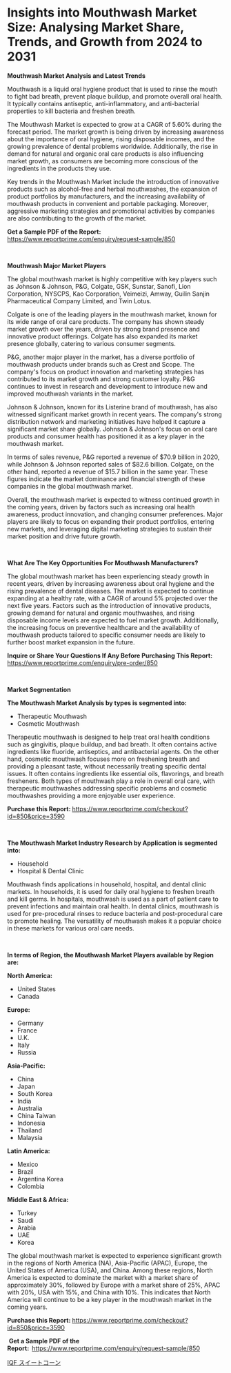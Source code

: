 <p><h1>Insights into Mouthwash Market Size: Analysing Market Share, Trends, and Growth from 2024 to 2031</h1></p><p><strong>Mouthwash Market Analysis and Latest Trends</strong></p>
<p><p>Mouthwash is a liquid oral hygiene product that is used to rinse the mouth to fight bad breath, prevent plaque buildup, and promote overall oral health. It typically contains antiseptic, anti-inflammatory, and anti-bacterial properties to kill bacteria and freshen breath.</p><p>The Mouthwash Market is expected to grow at a CAGR of 5.60% during the forecast period. The market growth is being driven by increasing awareness about the importance of oral hygiene, rising disposable incomes, and the growing prevalence of dental problems worldwide. Additionally, the rise in demand for natural and organic oral care products is also influencing market growth, as consumers are becoming more conscious of the ingredients in the products they use.</p><p>Key trends in the Mouthwash Market include the introduction of innovative products such as alcohol-free and herbal mouthwashes, the expansion of product portfolios by manufacturers, and the increasing availability of mouthwash products in convenient and portable packaging. Moreover, aggressive marketing strategies and promotional activities by companies are also contributing to the growth of the market.</p></p>
<p><strong>Get a Sample PDF of the Report:&nbsp;</strong> <a href="https://www.reportprime.com/enquiry/request-sample/850">https://www.reportprime.com/enquiry/request-sample/850</a></p>
<p>&nbsp;</p>
<p><strong>Mouthwash Major Market Players</strong></p>
<p><p>The global mouthwash market is highly competitive with key players such as Johnson & Johnson, P&G, Colgate, GSK, Sunstar, Sanofi, Lion Corporation, NYSCPS, Kao Corporation, Veimeizi, Amway, Guilin Sanjin Pharmaceutical Company Limited, and Twin Lotus. </p><p>Colgate is one of the leading players in the mouthwash market, known for its wide range of oral care products. The company has shown steady market growth over the years, driven by strong brand presence and innovative product offerings. Colgate has also expanded its market presence globally, catering to various consumer segments.</p><p>P&G, another major player in the market, has a diverse portfolio of mouthwash products under brands such as Crest and Scope. The company's focus on product innovation and marketing strategies has contributed to its market growth and strong customer loyalty. P&G continues to invest in research and development to introduce new and improved mouthwash variants in the market.</p><p>Johnson & Johnson, known for its Listerine brand of mouthwash, has also witnessed significant market growth in recent years. The company's strong distribution network and marketing initiatives have helped it capture a significant market share globally. Johnson & Johnson's focus on oral care products and consumer health has positioned it as a key player in the mouthwash market.</p><p>In terms of sales revenue, P&G reported a revenue of $70.9 billion in 2020, while Johnson & Johnson reported sales of $82.6 billion. Colgate, on the other hand, reported a revenue of $15.7 billion in the same year. These figures indicate the market dominance and financial strength of these companies in the global mouthwash market. </p><p>Overall, the mouthwash market is expected to witness continued growth in the coming years, driven by factors such as increasing oral health awareness, product innovation, and changing consumer preferences. Major players are likely to focus on expanding their product portfolios, entering new markets, and leveraging digital marketing strategies to sustain their market position and drive future growth.</p></p>
<p>&nbsp;</p>
<p><strong>What Are The Key Opportunities For Mouthwash Manufacturers?</strong></p>
<p><p>The global mouthwash market has been experiencing steady growth in recent years, driven by increasing awareness about oral hygiene and the rising prevalence of dental diseases. The market is expected to continue expanding at a healthy rate, with a CAGR of around 5% projected over the next five years. Factors such as the introduction of innovative products, growing demand for natural and organic mouthwashes, and rising disposable income levels are expected to fuel market growth. Additionally, the increasing focus on preventive healthcare and the availability of mouthwash products tailored to specific consumer needs are likely to further boost market expansion in the future.</p></p>
<p><strong>Inquire or Share Your Questions If Any Before Purchasing This Report:</strong> <a href="https://www.reportprime.com/enquiry/pre-order/850">https://www.reportprime.com/enquiry/pre-order/850</a></p>
<p>&nbsp;</p>
<p><strong>Market Segmentation</strong></p>
<p><strong>The Mouthwash Market Analysis by types is segmented into:</strong></p>
<p><ul><li>Therapeutic Mouthwash</li><li>Cosmetic Mouthwash</li></ul></p>
<p><p>Therapeutic mouthwash is designed to help treat oral health conditions such as gingivitis, plaque buildup, and bad breath. It often contains active ingredients like fluoride, antiseptics, and antibacterial agents. On the other hand, cosmetic mouthwash focuses more on freshening breath and providing a pleasant taste, without necessarily treating specific dental issues. It often contains ingredients like essential oils, flavorings, and breath fresheners. Both types of mouthwash play a role in overall oral care, with therapeutic mouthwashes addressing specific problems and cosmetic mouthwashes providing a more enjoyable user experience.</p></p>
<p><strong>Purchase this Report:&nbsp;</strong><a href="https://www.reportprime.com/checkout?id=850&price=3590">https://www.reportprime.com/checkout?id=850&price=3590</a></p>
<p>&nbsp;</p>
<p><strong>The Mouthwash Market Industry Research by Application is segmented into:</strong></p>
<p><ul><li>Household</li><li>Hospital & Dental Clinic</li></ul></p>
<p><p>Mouthwash finds applications in household, hospital, and dental clinic markets. In households, it is used for daily oral hygiene to freshen breath and kill germs. In hospitals, mouthwash is used as a part of patient care to prevent infections and maintain oral health. In dental clinics, mouthwash is used for pre-procedural rinses to reduce bacteria and post-procedural care to promote healing. The versatility of mouthwash makes it a popular choice in these markets for various oral care needs.</p></p>
<p>&nbsp;</p>
<p><strong>In terms of Region, the Mouthwash Market Players available by Region are:</strong></p>
<p>
    <p> <strong> North America: </strong>
        <ul>
            <li>United States</li>
            <li>Canada</li>
        </ul>
        </p> 
    <p> <strong> Europe: </strong>
        <ul>
            <li>Germany</li>
            <li>France</li>
            <li>U.K.</li>
            <li>Italy</li>
            <li>Russia</li>
        </ul>
        </p> 
    <p> <strong> Asia-Pacific: </strong>
        <ul>
            <li>China</li>
            <li>Japan</li>
            <li>South Korea</li>
            <li>India</li>
            <li>Australia</li>
            <li>China Taiwan</li>
            <li>Indonesia</li>
            <li>Thailand</li>
            <li>Malaysia</li>
        </ul>
        </p> 
    <p> <strong> Latin America: </strong>
        <ul>
            <li>Mexico</li>
            <li>Brazil</li>
            <li>Argentina Korea</li>
            <li>Colombia</li>
        </ul>
        </p> 
    <p> <strong> Middle East & Africa: </strong>
        <ul>
            <li>Turkey</li>
            <li>Saudi</li>
            <li>Arabia</li>
            <li>UAE</li>
            <li>Korea</li>
        </ul>
    </p>
    </p>
<p><p>The global mouthwash market is expected to experience significant growth in the regions of North America (NA), Asia-Pacific (APAC), Europe, the United States of America (USA), and China. Among these regions, North America is expected to dominate the market with a market share of approximately 30%, followed by Europe with a market share of 25%, APAC with 20%, USA with 15%, and China with 10%. This indicates that North America will continue to be a key player in the mouthwash market in the coming years.</p></p>
<p><strong>Purchase this Report: </strong><a href="https://www.reportprime.com/checkout?id=850&price=3590">https://www.reportprime.com/checkout?id=850&price=3590</a></p>
<p>&nbsp;<strong>Get a Sample PDF of the Report:&nbsp;&nbsp;</strong><a href="https://www.reportprime.com/enquiry/request-sample/850">https://www.reportprime.com/enquiry/request-sample/850</a></p>
<p><strong></strong></p>
<p><p><a href="https://github.com/ppmazlotr77499/Market-Research-Report-List-1/blob/main/90924402808.md">IQF スイートコーン</a></p></p>